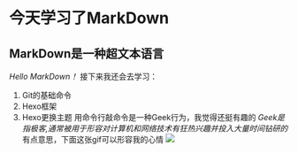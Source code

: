 # 今天学习了MarkDown
## MarkDown是一种超文本语言
*Hello MarkDown！*
接下来我还会去学习：
1. Git的基础命令
1. Hexo框架
1. Hexo更换主题
用命令行敲命令是一种Geek行为，我觉得还挺有趣的
*Geek是指极客,通常被用于形容对计算机和网络技术有狂热兴趣并投入大量时间钻研的*
有点意思，下面这张gif可以形容我的心情
![](https://qgt-style.oss-cn-hangzhou.aliyuncs.com/newcoursep4/g1/g1-2-2/tenor.gif)
